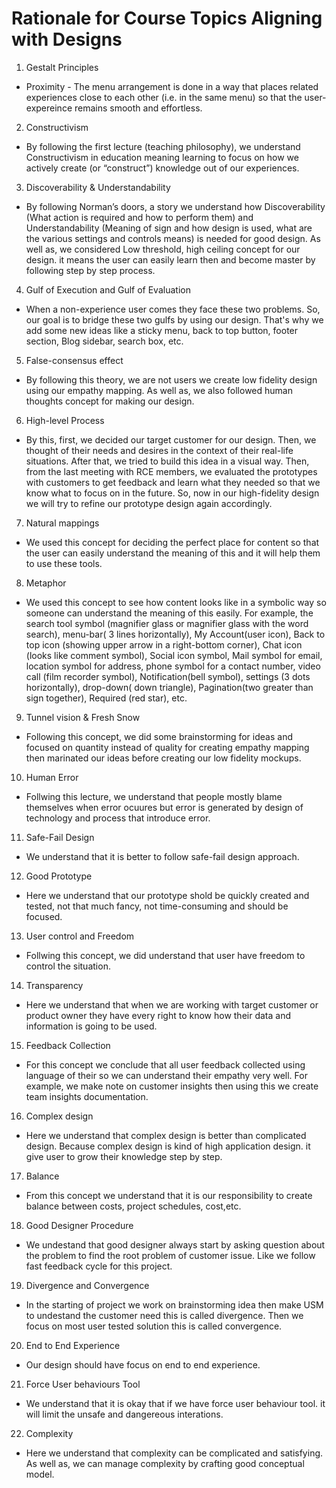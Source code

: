 # Rationale for Course Topics Aligning with Designs

1. Gestalt Principles
  * Proximity - The menu arrangement is done in a way that places related experiences close to each other (i.e. in the same menu) so that the user-expereince remains smooth and effortless.
  
2. Constructivism
 * By following the first lecture (teaching philosophy), we understand Constructivism in education meaning learning to focus on how we actively create (or “construct”) knowledge out of our experiences.

3. Discoverability & Understandability
  * By following Norman’s doors, a story we understand how Discoverability (What action is required and how to perform them) and Understandability (Meaning of sign and how design is used, what are the various settings and controls means) is needed for good design. As well as, we considered Low threshold, high ceiling concept for our design. it means the user can easily learn then and become master by following step by step process.
   
4. Gulf of Execution and Gulf of Evaluation
  * When a non-experience user comes they face these two problems. So, our goal is to bridge these two gulfs by using our design. That's why we add some new ideas like a sticky menu, back to top button, footer section, Blog sidebar, search box, etc.
  
5. False-consensus effect
  * By following this theory, we are not users we create low fidelity design using our empathy mapping. As well as, we also followed human thoughts concept for making our design.
  
6. High-level Process
  * By this, first, we decided our target customer for our design. Then, we thought of their needs and desires in the context of their real-life situations. After that, we tried to build this idea in a visual way. Then, from the last meeting with RCE members, we evaluated the prototypes with customers to get feedback and learn what they needed so that we know what to focus on in the future. So, now in our high-fidelity design we will try to refine our prototype design again accordingly.
  
7. Natural mappings 
  * We used this concept for deciding the perfect place for content so that the user can easily understand the meaning of this and it will help them to use these tools.

8. Metaphor
  * We used this concept to see how content looks like in a symbolic way so someone can understand the meaning of this easily. For example, the search tool symbol (magnifier glass or magnifier glass with the word search), menu-bar( 3 lines horizontally), My Account(user icon), Back to top icon (showing upper arrow in a right-bottom corner), Chat icon (looks like comment symbol), Social icon symbol, Mail symbol for email, location symbol for address, phone symbol for a contact number, video call (film recorder symbol), Notification(bell symbol), settings (3 dots horizontally), drop-down( down triangle), Pagination(two greater than sign together), Required (red star), etc.

9. Tunnel vision & Fresh Snow
  * Following this concept, we did some brainstorming for ideas and focused on quantity instead of quality for creating empathy mapping then marinated our ideas before creating our low fidelity mockups.
  
10. Human Error
  * Follwing this lecture, we understand that people mostly blame themselves when error ocuures but error is generated by design of technology and process that introduce error.
  
11. Safe-Fail Design
  * We understand that it is better to follow safe-fail design approach.
  
12. Good Prototype
  * Here we understand that our prototype shold be quickly created and tested, not that much fancy, not time-consuming and should be focused.
  
13. User control and Freedom
  * Follwing this concept, we did understand that user have freedom to control the situation.
  
14. Transparency
  * Here we understand that when we are working with target customer or product owner they have every right to know how their data and information is going to be used.
  
15. Feedback Collection
  * For this concept we conclude that all user feedback collected using language of their so we can understand their empathy very well. For example, we make note on customer insights then using this we create team insights documentation.
  
16. Complex design
  * Here we understand that complex design is better than complicated design. Because complex design is kind of high application design. it give user to grow their knowledge step by step.
  
17. Balance
  * From this concept we understand that it is our responsibility to create balance between costs, project schedules, cost,etc.
  
18. Good Designer Procedure
  * We undestand that good designer always start by asking question about the problem to find the root problem of customer issue. Like we follow fast feedback cycle for this project.
  
19. Divergence and Convergence
  * In the starting of project we work on brainstorming idea then make USM to undestand the customer need this is called divergence. Then we focus on most user tested solution this is called convergence.
  
20. End to End Experience
  * Our design should have focus on end to end experience.
  
21. Force User behaviours Tool
  * We understand that it is okay that if we have force user behaviour tool. it will limit the unsafe and dangereous interations.
  
22. Complexity
  * Here we understand that complexity can be complicated and satisfying. As well as, we can manage complexity by crafting good conceptual model.
  
  
